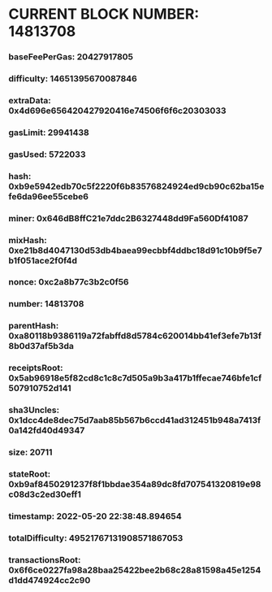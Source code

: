 # CURRENT BLOCK NUMBER: 14813708

### baseFeePerGas: 20427917805
### difficulty: 14651395670087846
### extraData: 0x4d696e656420427920416e74506f6f6c20303033
### gasLimit: 29941438
### gasUsed: 5722033
### hash: 0xb9e5942edb70c5f2220f6b83576824924ed9cb90c62ba15efe6da96ee55cebe6
### miner: 0x646dB8ffC21e7ddc2B6327448dd9Fa560Df41087
### mixHash: 0xe21b8d4047130d53db4baea99ecbbf4ddbc18d91c10b9f5e7b1f051ace2f0f4d
### nonce: 0xc2a8b77c3b2c0f56
### number: 14813708
### parentHash: 0xa80118b9386119a72fabffd8d5784c620014bb41ef3efe7b13f8b0d37af5b3da
### receiptsRoot: 0x5ab96918e5f82cd8c1c8c7d505a9b3a417b1ffecae746bfe1cf507910752d141
### sha3Uncles: 0x1dcc4de8dec75d7aab85b567b6ccd41ad312451b948a7413f0a142fd40d49347
### size: 20711
### stateRoot: 0xb9af8450291237f8f1bbdae354a89dc8fd707541320819e98c08d3c2ed30eff1
### timestamp: 2022-05-20 22:38:48.894654
### totalDifficulty: 49521767131908571867053
### transactionsRoot: 0x6f6ce0227fa98a28baa25422bee2b68c28a81598a45e1254d1dd474924cc2c90
